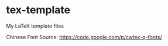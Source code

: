 tex-template
============

My LaTeX template files

Chinese Font Source:
https://code.google.com/p/cwtex-q-fonts/
